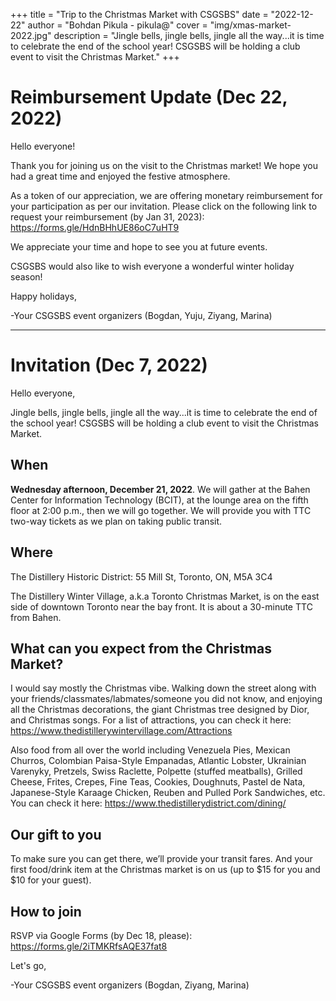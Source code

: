 +++
title = "Trip to the Christmas Market with CSGSBS"
date = "2022-12-22"
author = "Bohdan Pikula - pikula@"
cover = "img/xmas-market-2022.jpg"
description = "Jingle bells, jingle bells, jingle all the way...it is time to celebrate the end of the school year! CSGSBS will be holding a club event to visit the Christmas Market."
+++

# Reimbursement Update (Dec 22, 2022)

Hello everyone!

Thank you for joining us on the visit to the Christmas market! We hope you had a great time and enjoyed the festive atmosphere.

As a token of our appreciation, we are offering monetary reimbursement for your participation as per our invitation. Please click on the following link to request your reimbursement (by Jan 31, 2023): https://forms.gle/HdnBHhUE86oC7uHT9

We appreciate your time and hope to see you at future events.

CSGSBS would also like to wish everyone a wonderful winter holiday season!

Happy holidays,

-Your CSGSBS event organizers (Bogdan, Yuju, Ziyang, Marina)

---

# Invitation (Dec 7, 2022)

Hello everyone,

Jingle bells, jingle bells, jingle all the way...it is time to celebrate the end of the school year! CSGSBS will be holding a club event to visit the Christmas Market.

## When

**Wednesday afternoon, December 21, 2022**. We will gather at the Bahen Center for Information Technology (BCIT), at the lounge area on the fifth floor at 2:00 p.m., then we will go together. We will provide you with TTC two-way tickets as we plan on taking public transit.

## Where

The Distillery Historic District: 55 Mill St, Toronto, ON, M5A 3C4

The Distillery Winter Village, a.k.a Toronto Christmas Market, is on the east side of downtown Toronto near the bay front. It is about a 30-minute TTC from Bahen.

## What can you expect from the Christmas Market?

I would say mostly the Christmas vibe. Walking down the street along with your friends/classmates/labmates/someone you did not know, and enjoying all the Christmas decorations, the giant Christmas tree designed by Dior, and Christmas songs. For a list of attractions, you can check it here: https://www.thedistillerywintervillage.com/Attractions

Also food from all over the world including Venezuela Pies, Mexican Churros, Colombian Paisa-Style Empanadas, Atlantic Lobster, Ukrainian Varenyky, Pretzels, Swiss Raclette, Polpette (stuffed meatballs), Grilled Cheese, Frites, Crepes, Fine Teas, Cookies, Doughnuts, Pastel de Nata, Japanese-Style Karaage Chicken, Reuben and Pulled Pork Sandwiches, etc. You can check it here: https://www.thedistillerydistrict.com/dining/

## Our gift to you

To make sure you can get there, we’ll provide your transit fares. And your first food/drink item at the Christmas market is on us (up to $15 for you and $10 for your guest).

## How to join

RSVP via Google Forms (by Dec 18, please): https://forms.gle/2iTMKRfsAQE37fat8

Let's go,

-Your CSGSBS event organizers (Bogdan, Ziyang, Marina)
